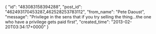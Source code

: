  {
   "id": "483083158394288",
   "post_id": "462493170453287_462528253783112",
   "from_name": "Pete Daoust",
   "message": "Privilege in the sens that if you try selling the thing...the one who have a privilege gets paid first",
   "created_time": "2013-02-20T03:34:17+0000"
 }
